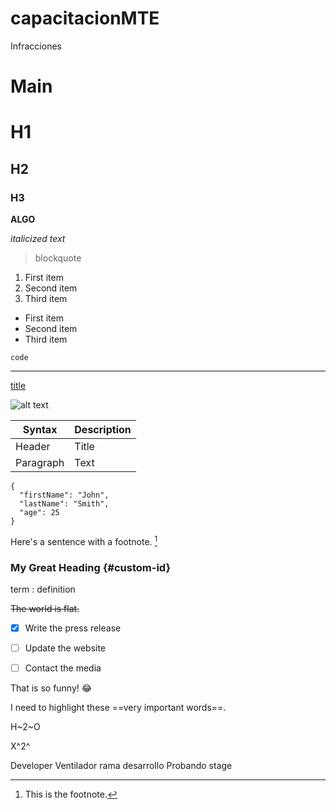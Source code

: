 # capacitacionMTE
Infracciones
# Main

<!-- Headings! -->
# H1
## H2
### H3

<!-- Negrita! -->
**ALGO** 

<!-- Cursiva! -->
*italicized text*

<!-- Blockquote! -->
> blockquote

<!-- Ordered List! -->
1. First item
2. Second item
3. Third item

<!-- Unordered List! -->
- First item
- Second item
- Third item

<!-- Code! -->
`code`

<!-- Horizontal Rule! -->
---

<!-- Link! -->
[title](https://www.example.com)

<!-- Image! -->
![alt text](image.jpg)

<!-- Table! -->
| Syntax | Description |
| ----------- | ----------- |
| Header | Title |
| Paragraph | Text |

<!-- Fenced Code Block- sangrado de lineas! -->

```
{
  "firstName": "John",
  "lastName": "Smith",
  "age": 25
}
```




Here's a sentence with a footnote. [^1]

[^1]: This is the footnote.


### My Great Heading {#custom-id}

term
: definition 

~~The world is flat.~~

- [x] Write the press release
- [ ] Update the website
- [ ] Contact the media


That is so funny! :joy:


I need to highlight these ==very important words==.

H~2~O

X^2^

Developer
Ventilador rama desarrollo
Probando stage

